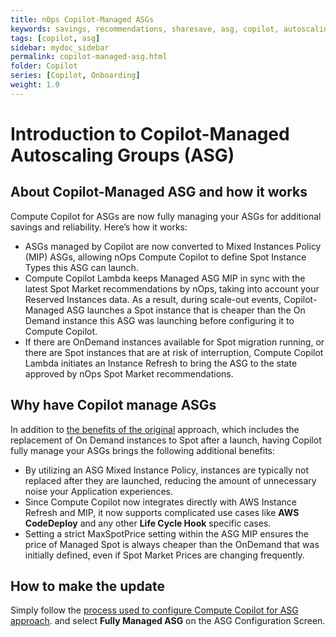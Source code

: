 ```yaml
---
title: nOps Copilot-Managed ASGs
keywords: savings, recommendations, sharesave, asg, copilot, autoscaling
tags: [copilot, asg]
sidebar: mydoc_sidebar
permalink: copilot-managed-asg.html
folder: Copilot
series: [Copilot, Onboarding]
weight: 1.0
---
```



# Introduction to Copilot-Managed Autoscaling Groups (ASG) #

## About Copilot-Managed ASG and how it works ##

Compute Copilot for ASGs are now fully managing your ASGs for additional savings and reliability. Here’s how it works:

- ASGs managed by Copilot are now converted to Mixed Instances Policy (MIP) ASGs, allowing nOps Compute Copilot to define Spot Instance Types this ASG can launch.
- Compute Copilot Lambda keeps Managed ASG MIP in sync with the latest Spot Market recommendations by nOps, taking into account your Reserved Instances data. As a result, during scale-out events, Copilot-Managed ASG launches a Spot instance that is cheaper than the On Demand instance this ASG was launching before configuring it to Compute Copilot.
- If there are OnDemand instances available for Spot migration running, or there are Spot instances that are at risk of interruption, Compute Copilot Lambda initiates an Instance Refresh to bring the ASG to the state approved by nOps Spot Market recommendations.


## Why have Copilot manage ASGs ##

In addition to [the benefits of the original](https://help.nops.io/copilot-asg-onboarding.html?#why-compute-copilot) approach, which includes the replacement of On Demand instances to Spot after a launch, having Copilot fully manage your ASGs brings the following additional benefits: 

- By utilizing an ASG Mixed Instance Policy, instances are typically not replaced after they are launched, reducing the amount of unnecessary noise your Application experiences.
- Since Compute Copilot now  integrates directly with AWS Instance Refresh and MIP, it now supports complicated use cases like **AWS CodeDeploy** and any other **Life Cycle Hook** specific cases.
- Setting a strict MaxSpotPrice setting within the ASG MIP ensures the price of Managed Spot is always cheaper than the OnDemand that was initially defined, even if Spot Market Prices are changing frequently.


## How to make the update ##

Simply follow the [process used to configure  Compute Copilot for ASG approach](https://help.nops.io/copilot-asg-onboarding.html?#steps-to-configure-your-asg-cluster).  and select **Fully Managed ASG** on the ASG Configuration Screen.

